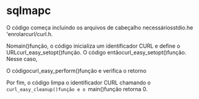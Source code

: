 # sqlmapc

O código começa incluindo os arquivos de cabeçalho necessáriosstdio.he 'enrolarcurl/curl.h.

Nomain()função, o código inicializa um identificador CURL e define o URLcurl_easy_setopt()função. O código entãocurl_easy_setopt()função. Nesse caso,

O códigocurl_easy_perform()função e verifica o retorno

Por fim, o código limpa o identificador CURL chamando o `curl_easy_cleanup()função e o `main()função retorna 0.
